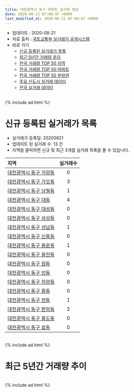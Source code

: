 ```yaml
---
title: 대전광역시 동구 아파트 실거래 정보
date: 2020-08-21 07:00:47 +0900
last_modified_at: 2020-08-21 07:00:47 +0900
---
```


* 업데이트 : 2020-08-21
* 자료 출처 : [국토교통부 실거래가 공개시스템](http://rt.molit.go.kr)
* 바로 가기
    * [신규 등록된 실거래가 목록](#신규-등록된-실거래가-목록)
    * [최근 5년간 거래량 추이](#최근-5년간-거래량-추이)
    * [전국 거래량 TOP 50 지역](https://inasie.github.io/apt-trade-info/최근-3개월-전국에서-가장-거래가-많이-발생한-지역)
    * [전국 거래량 TOP 50 아파트](https://inasie.github.io/apt-trade-info/최근-3개월-전국에서-가장-거래가-많이-발생한-아파트)
    * [전국 거래량 TOP 50 분양권](https://inasie.github.io/apt-trade-info/최근-3개월-전국에서-가장-거래가-많이-발생한-분양권)
    * [주요 신도시 실거래 데이터](https://inasie.github.io/apt-trade-info/주요-신도시)
    * [전국 실거래 데이터](https://inasie.github.io/apt-trade-info/전국)

<br>
{% include ad.html %}
<br>

# 신규 등록된 실거래가 목록
* 실거래가 등록일: 20200821
* 업데이트 된 실거래 수: 13 건
* 지역을 클릭하면 신규 및 최근 3개월 실거래 목록을 볼 수 있습니다.


|지역|실거래수|
|:---|:---:|
|[대전광역시 동구 가양동](https://inasie.github.io/apt-trade-info/대전광역시-동구-가양동)|0|
|[대전광역시 동구 가오동](https://inasie.github.io/apt-trade-info/대전광역시-동구-가오동)|3|
|[대전광역시 동구 낭월동](https://inasie.github.io/apt-trade-info/대전광역시-동구-낭월동)|1|
|[대전광역시 동구 대동](https://inasie.github.io/apt-trade-info/대전광역시-동구-대동)|4|
|[대전광역시 동구 대성동](https://inasie.github.io/apt-trade-info/대전광역시-동구-대성동)|0|
|[대전광역시 동구 삼성동](https://inasie.github.io/apt-trade-info/대전광역시-동구-삼성동)|0|
|[대전광역시 동구 성남동](https://inasie.github.io/apt-trade-info/대전광역시-동구-성남동)|1|
|[대전광역시 동구 신흥동](https://inasie.github.io/apt-trade-info/대전광역시-동구-신흥동)|0|
|[대전광역시 동구 용운동](https://inasie.github.io/apt-trade-info/대전광역시-동구-용운동)|1|
|[대전광역시 동구 용전동](https://inasie.github.io/apt-trade-info/대전광역시-동구-용전동)|0|
|[대전광역시 동구 원동](https://inasie.github.io/apt-trade-info/대전광역시-동구-원동)|0|
|[대전광역시 동구 인동](https://inasie.github.io/apt-trade-info/대전광역시-동구-인동)|0|
|[대전광역시 동구 자양동](https://inasie.github.io/apt-trade-info/대전광역시-동구-자양동)|0|
|[대전광역시 동구 중동](https://inasie.github.io/apt-trade-info/대전광역시-동구-중동)|0|
|[대전광역시 동구 천동](https://inasie.github.io/apt-trade-info/대전광역시-동구-천동)|1|
|[대전광역시 동구 판암동](https://inasie.github.io/apt-trade-info/대전광역시-동구-판암동)|2|
|[대전광역시 동구 홍도동](https://inasie.github.io/apt-trade-info/대전광역시-동구-홍도동)|0|
|[대전광역시 동구 효동](https://inasie.github.io/apt-trade-info/대전광역시-동구-효동)|0|


<br>
{% include ad.html %}
<br>

# 최근 5년간 거래량 추이


<div style="width:100%;">
    <canvas id="deal_progress" height="200"></canvas>
</div>

<script>
new Chart(document.getElementById("deal_progress"), {
    type: 'line',
    data: {
        labels: ['201508','201509','201510','201511','201512','201601','201602','201603','201604','201605','201606','201607','201608','201609','201610','201611','201612','201701','201702','201703','201704','201705','201706','201707','201708','201709','201710','201711','201712','201801','201802','201803','201804','201805','201806','201807','201808','201809','201810','201811','201812','201901','201902','201903','201904','201905','201906','201907','201908','201909','201910','201911','201912','202001','202002','202003','202004','202005','202006','202007','202008'],
        datasets: [{
            label: '매매',
            pointRadius: 1,
            data: [236, 250, 265, 227, 206, 231, 198, 268, 226, 179, 213, 223, 237, 264, 340, 245, 196, 151, 233, 286, 194, 234, 222, 198, 291, 249, 190, 181, 162, 291, 231, 339, 213, 263, 229, 279, 358, 324, 325, 205, 220, 184, 208, 208, 235, 227, 283, 371, 515, 394, 444, 472, 444, 317, 809, 442, 370, 458, 532, 241, 74],
            borderColor: "rgba(255, 201, 14, 1)",
            backgroundColor: "rgba(255, 201, 14, 0.5)",
            fill: false,
            lineTension: 0
        },{
            label: '전월세',
            pointRadius: 1,
            data: [168, 155, 200, 149, 162, 186, 200, 163, 146, 130, 105, 122, 125, 146, 189, 171, 165, 131, 173, 142, 138, 104, 126, 109, 119, 127, 108, 135, 124, 141, 134, 142, 138, 126, 123, 151, 168, 138, 186, 180, 233, 262, 206, 187, 174, 138, 143, 148, 169, 169, 191, 162, 207, 183, 227, 178, 134, 163, 170, 134, 35],
            borderColor: "rgba(0, 141, 185, 1)",
            backgroundColor: "rgba(0, 141, 185, 0.5)",
            fill: false,
            lineTension: 0
        }
        ]
    },
    options: {
        responsive: true,
        title: {
            display: false
        },
        tooltips: {
            mode: 'index',
            intersect: false
        },
        hover: {
            mode: 'nearest',
            intersect: true
        },
        scales: {
            xAxes: [{
                display: true,
                scaleLabel: {
                    display: true,
                    labelString: '년/월'
                }
            }],
            yAxes: [{
                display: true,
                ticks: {
                    suggestedMin: 0,
                },
                scaleLabel: {
                    display: true,
                    labelString: '실거래 수'
                }
            }]
        }
    }
});

</script>


<br>
{% include ad.html %}
<br>


